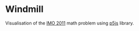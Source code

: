 # Windmill

Visualisation of the [IMO 2011](https://artofproblemsolving.com/wiki/index.php?title=2011_IMO_Problems/Problem_2) math problem using [p5js](https://p5js.org/) library.
